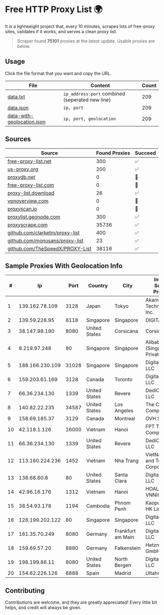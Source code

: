 
# Free HTTP Proxy List 🌍

It is a lightweight project that, every 10 minutes, scrapes lots of free-proxy sites, validates if it works, and serves a clean proxy list.


> Scraper found **75101** proxies at the latest update. Usable proxies are below.

## Usage

Click the file format that you want and copy the URL.


|File|Content|Count|
|----|-------|-----|
|[data.txt](https://raw.githubusercontent.com/themiralay/Proxy-List-World/master/data.txt)|`ip_address:port` combined (seperated new line)|209|
|[data.json](https://raw.githubusercontent.com/themiralay/Proxy-List-World/master/data.json)|`ip, port`|209|
|[data-with-geolocation.json](https://raw.githubusercontent.com/themiralay/Proxy-List-World/master/data-with-geolocation.json)|`ip, port, geolocation`|209|

## Sources

|Source|Found Proxies|Succeed|
|------|-------------|-------|
|[free-proxy-list.net](https://free-proxy-list.net)|300|✅|
|[us-proxy.org](https://www.us-proxy.org)|200|✅|
|[proxydb.net](http://proxydb.net)|0|🚫|
|[free-proxy-list.com](https://free-proxy-list.com/?page=&port=&type%5B%5D=http&type%5B%5D=https&up_time=0&search=Search)|0|🚫|
|[proxy-list.download](https://www.proxy-list.download/HTTP)|26|✅|
|[vpnoverview.com](https://vpnoverview.com/privacy/anonymous-browsing/free-proxy-servers)|0|🚫|
|[proxyscan.io](https://www.proxyscan.io)|0|🚫|
|[proxylist.geonode.com](https://proxylist.geonode.com/api/proxy-list?limit=300&page=1&sort_by=lastChecked&sort_type=desc&protocols=http,https)|300|✅|
|[proxyscrape.com](https://api.proxyscrape.com/v2/?request=displayproxies&protocol=http&timeout=10000&country=all&ssl=all&anonymity=all)|35736|✅|
|[github.com/clarketm/proxy-list](https://raw.githubusercontent.com/clarketm/proxy-list/master/proxy-list-raw.txt)|400|✅|
|[github.com/monosans/proxy-list](https://raw.githubusercontent.com/monosans/proxy-list/main/proxies/http.txt)|23|✅|
|[github.com/TheSpeedX/PROXY-List](https://raw.githubusercontent.com/TheSpeedX/PROXY-List/master/http.txt)|38116|✅|


## Sample Proxies With Geolocation Info

|#|Ip|Port|Country|City|Internet Service Provider|
|-|--|----|-------|----|-------------------------|
|1|139.162.78.109|3128|Japan|Tokyo|Akamai Technologies, Inc.|
|2|139.59.228.95|8118|Singapore|Singapore|DIGITALOCEAN|
|3|38.147.98.190|8080|United States|Corsicana|Corsicana ISD|
|4|8.219.97.248|80|Singapore|Singapore|Alibaba Cloud (Singapore) Private Limited|
|5|188.166.230.109|31028|Singapore|Singapore|DigitalOcean, LLC|
|6|159.203.61.169|3128|Canada|Toronto|DigitalOcean, LLC|
|7|66.36.234.130|1339|United States|Revere|DediOutlet, LLC|
|8|140.82.22.235|34587|United States|Los Angeles|The Constant Company|
|9|158.69.185.37|3129|Canada|Montreal|OVH SAS|
|10|42.118.1.126|16000|Vietnam|Hanoi|FPT Telecom Company|
|11|66.36.234.130|1339|United States|Revere|DediOutlet, LLC|
|12|113.160.224.236|1452|Vietnam|Nha Trang|VietNam Post and Telecom Corporation|
|13|138.68.60.8|80|United States|Santa Clara|DigitalOcean, LLC|
|14|42.96.16.176|1312|Vietnam|Hanoi|HOALAC-VNNIC|
|15|38.54.93.178|1194|Cambodia|Phnom Penh|Kaopu Cloud HK Limited|
|16|128.199.202.122|80|Singapore|Singapore|DigitalOcean, LLC|
|17|161.35.70.249|8080|Germany|Frankfurt am Main|DigitalOcean, LLC|
|18|159.69.57.20|8880|Germany|Falkenstein|Hetzner Online GmbH|
|19|198.199.86.11|8080|United States|North Bergen|DigitalOcean, LLC|
|20|154.62.226.126|8888|Spain|Madrid|Ultahost, Inc.|



## Contributing

Contributions are welcome, and they are greatly appreciated! Every
little bit helps, and credit will always be given.

